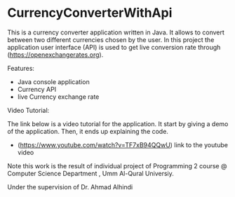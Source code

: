 # CurrencyConverterWithApi
This is a currency converter application written in Java. It allows to convert between two different currencies chosen by the user. In this project the application user interface (API) is used to get live conversion rate through (https://openexchangerates.org).
 
 Features:
- Java console application
- Currency API
- live Currency exchange rate

Video Tutorial:

The link below is a video tutorial for the application. It start by giving a demo of the application. Then, it ends up explaining the code.
- (https://www.youtube.com/watch?v=TF7xB94QQwU) link to the youtube video

Note
this work is the result of individual project of Programming 2 course @ Computer Science Department , Umm Al-Qural Universiy.

Under the supervision of Dr. Ahmad Alhindi
